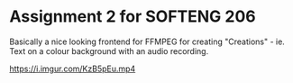 # Assignment 2 for SOFTENG 206

Basically a nice looking frontend for FFMPEG for creating "Creations" - ie. Text on a colour background with an audio recording.

https://i.imgur.com/KzB5pEu.mp4
